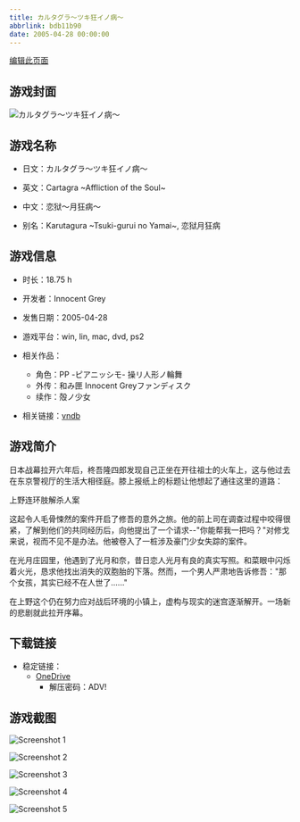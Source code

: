 ```yaml
---
title: カルタグラ～ツキ狂イノ病～
abbrlink: bdb11b90
date: 2005-04-28 00:00:00
---
```

[编辑此页面](https://github.com/ACG-3/ADV3-source/blob/main/source/_posts/games/%E3%82%AB%E3%83%AB%E3%82%BF%E3%82%B0%E3%83%A9%EF%BD%9E%E3%83%84%E3%82%AD%E7%8B%82%E3%82%A4%E3%83%8E%E7%97%85%EF%BD%9E.md)

## 游戏封面

![カルタグラ～ツキ狂イノ病～](https://pan.timero.xyz/onedrive/img_lib_001/%E3%82%AB%E3%83%AB%E3%82%BF%E3%82%B0%E3%83%A9%EF%BD%9E%E3%83%84%E3%82%AD%E7%8B%82%E3%82%A4%E3%83%8E%E7%97%85%EF%BD%9E_cover.avif)


## 游戏名称

- 日文：カルタグラ～ツキ狂イノ病～
- 英文：Cartagra ~Affliction of the Soul~
- 中文：恋狱～月狂病～

- 别名：Karutagura ~Tsuki-gurui no Yamai~, 恋狱月狂病


## 游戏信息

- 时长：18.75 h
- 开发者：Innocent Grey
- 发售日期：2005-04-28
- 游戏平台：win, lin, mac, dvd, ps2
- 相关作品：
   - 角色：PP -ピアニッシモ- 操リ人形ノ輪舞
   - 外传：和み匣 Innocent Greyファンディスク
   - 续作：殻ノ少女

- 相关链接：[vndb](https://vndb.org/v515)


## 游戏简介

日本战幕拉开六年后，柊吾隆四郎发现自己正坐在开往祖士的火车上，这与他过去在东京警视厅的生活大相径庭。膝上报纸上的标题让他想起了通往这里的道路：

上野连环肢解杀人案

这起令人毛骨悚然的案件开启了修吾的意外之旅。他的前上司在调查过程中咬得很紧，了解到他们的共同经历后，向他提出了一个请求--"你能帮我一把吗？"对修戈来说，视而不见不是办法。他被卷入了一桩涉及豪门少女失踪的案件。

在光月庄园里，他遇到了光月和奈，昔日恋人光月有良的真实写照。和菜眼中闪烁着火光，恳求他找出消失的双胞胎的下落。然而，一个男人严肃地告诉修吾："那个女孩，其实已经不在人世了......"

在上野这个仍在努力应对战后环境的小镇上，虚构与现实的迷宫逐渐解开。一场新的悲剧就此拉开序幕。




## 下载链接

- 稳定链接：
    - [OneDrive](https://pan.timero.xyz/onedrive/adv_lib_001/%E3%82%AB%E3%83%AB%E3%82%BF%E3%82%B0%E3%83%A9%EF%BD%9E%E3%83%84%E3%82%AD%E7%8B%82%E3%82%A4%E3%83%8E%E7%97%85%EF%BD%9E)
        - 解压密码：ADV!



## 游戏截图


![Screenshot 1](https://pan.timero.xyz/onedrive/img_lib_001/%E3%82%AB%E3%83%AB%E3%82%BF%E3%82%B0%E3%83%A9%EF%BD%9E%E3%83%84%E3%82%AD%E7%8B%82%E3%82%A4%E3%83%8E%E7%97%85%EF%BD%9E_Screenshot_1.avif)

![Screenshot 2](https://pan.timero.xyz/onedrive/img_lib_001/%E3%82%AB%E3%83%AB%E3%82%BF%E3%82%B0%E3%83%A9%EF%BD%9E%E3%83%84%E3%82%AD%E7%8B%82%E3%82%A4%E3%83%8E%E7%97%85%EF%BD%9E_Screenshot_2.avif)

![Screenshot 3](https://pan.timero.xyz/onedrive/img_lib_001/%E3%82%AB%E3%83%AB%E3%82%BF%E3%82%B0%E3%83%A9%EF%BD%9E%E3%83%84%E3%82%AD%E7%8B%82%E3%82%A4%E3%83%8E%E7%97%85%EF%BD%9E_Screenshot_3.avif)

![Screenshot 4](https://pan.timero.xyz/onedrive/img_lib_001/%E3%82%AB%E3%83%AB%E3%82%BF%E3%82%B0%E3%83%A9%EF%BD%9E%E3%83%84%E3%82%AD%E7%8B%82%E3%82%A4%E3%83%8E%E7%97%85%EF%BD%9E_Screenshot_4.avif)

![Screenshot 5](https://pan.timero.xyz/onedrive/img_lib_001/%E3%82%AB%E3%83%AB%E3%82%BF%E3%82%B0%E3%83%A9%EF%BD%9E%E3%83%84%E3%82%AD%E7%8B%82%E3%82%A4%E3%83%8E%E7%97%85%EF%BD%9E_Screenshot_5.avif)

